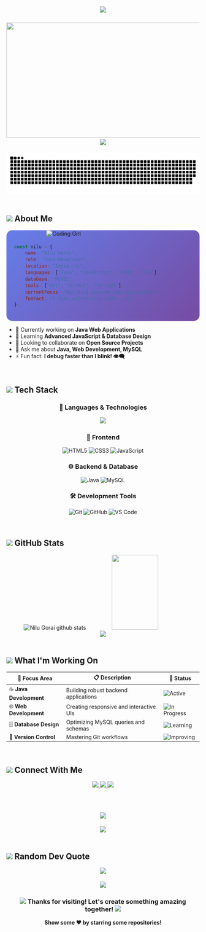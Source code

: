 <div align="center">
  <h1>
    <img src="https://readme-typing-svg.demolab.com?font=Fira+Code&weight=900&size=50&duration=2000&pause=1000&color=667EEA&background=00000000&center=true&vCenter=true&width=600&height=80&lines=Hi+%F0%9F%91%8B+I'm+NILU+GORAI;Java+Developer+%E2%98%95;Web+Enthusiast+%F0%9F%8C%90" />
  </h1>
  <img src="https://user-images.githubusercontent.com/74038190/213910845-af37a709-8995-40d6-be59-724526e3c3d7.gif" width="900" height="300"/>
</div>

<div align="center">
  <img src="https://readme-typing-svg.demolab.com?font=Orbitron&weight=900&size=30&duration=3000&pause=1000&color=667EEA&background=00000000&center=true&vCenter=true&multiline=true&width=600&height=100&lines=Welcome+to+my+Digital+Universe+%F0%9F%8C%8C;Transforming+Ideas+into+Code" />
</div>

<br/>

<!-- Animated Snake -->
<div align="center">
  <picture>
    <source media="(prefers-color-scheme: dark)" srcset="https://raw.githubusercontent.com/platane/platane/output/github-contribution-grid-snake-dark.svg">
    <source media="(prefers-color-scheme: light)" srcset="https://raw.githubusercontent.com/platane/platane/output/github-contribution-grid-snake.svg">
    <img alt="github contribution grid snake animation" src="https://raw.githubusercontent.com/platane/platane/output/github-contribution-grid-snake.svg">
  </picture>
</div>

<br/>

## <img src="https://media.giphy.com/media/hvRJCLFzcasrR4ia7z/giphy.gif" width="30"> About Me

<img align="right" alt="Coding Girl" width="400" src="https://media.giphy.com/media/L1R1tvI9svkIWwpVYr/giphy.gif">

<div style="background: linear-gradient(135deg, #667eea 0%, #764ba2 100%); border-radius: 15px; padding: 20px; margin: 10px 0;">

```javascript
const nilu = {
    name: "Nilu Gorai",
    role: "Java Developer",
    location: "India 🇮🇳",
    languages: ["Java", "JavaScript", "HTML", "CSS"],
    database: "MySQL",
    tools: ["Git", "GitHub", "VS Code"],
    currentFocus: "Building awesome web applications",
    funFact: "I turn coffee into code! ☕→💻"
};
```

</div>

- 🔭 Currently working on **Java Web Applications**
- 🌱 Learning **Advanced JavaScript & Database Design**
- 👯 Looking to collaborate on **Open Source Projects**
- 💬 Ask me about **Java, Web Development, MySQL**
- ⚡ Fun fact: **I debug faster than I blink! 👁️‍🗨️**

<br/>

## <img src="https://media.giphy.com/media/WUlplcMpOCEmTGBtBW/giphy.gif" width="30"> Tech Stack

<div align="center">

### 🚀 Languages & Technologies
<img src="https://skillicons.dev/icons?i=java,js,html,css,mysql,git,github,vscode&theme=dark" />

### 🎨 Frontend
![HTML5](https://img.shields.io/badge/HTML5-E34F26?style=for-the-badge&logo=html5&logoColor=white)
![CSS3](https://img.shields.io/badge/CSS3-1572B6?style=for-the-badge&logo=css3&logoColor=white)
![JavaScript](https://img.shields.io/badge/JavaScript-F7DF1E?style=for-the-badge&logo=javascript&logoColor=black)

### ⚙️ Backend & Database
![Java](https://img.shields.io/badge/Java-ED8B00?style=for-the-badge&logo=openjdk&logoColor=white)
![MySQL](https://img.shields.io/badge/MySQL-005C84?style=for-the-badge&logo=mysql&logoColor=white)

### 🛠️ Development Tools
![Git](https://img.shields.io/badge/Git-F05032?style=for-the-badge&logo=git&logoColor=white)
![GitHub](https://img.shields.io/badge/GitHub-100000?style=for-the-badge&logo=github&logoColor=white)
![VS Code](https://img.shields.io/badge/VS_Code-0078D4?style=for-the-badge&logo=visual%20studio%20code&logoColor=white)

</div>

<br/>

## <img src="https://media.giphy.com/media/iY8CRBdQXODJSCERIr/giphy.gif" width="30"> GitHub Stats

<div align="center">
  <img width="49%" height="195px" src="https://github-readme-stats.vercel.app/api?username=nilugorai&show_icons=true&count_private=true&hide_border=true&title_color=667eea&icon_color=667eea&text_color=c9d1d9&bg_color=0d1117" alt="Nilu Gorai github stats" /> 
  <img width="49%" height="195px" src="https://github-readme-streak-stats.herokuapp.com/?user=nilugorai&theme=radical&hide_border=true&background=0D1117&stroke=0000&ring=667eea&fire=667eea&currStreakLabel=white" />
</div>

<div align="center">
  <img src="https://github-readme-stats.vercel.app/api/top-langs/?username=nilugorai&layout=compact&hide_border=true&title_color=667eea&text_color=c9d1d9&bg_color=0d1117" />
</div>

<br/>

## <img src="https://media.giphy.com/media/LnQjpWaON8nhr21vNW/giphy.gif" width="30"> What I'm Working On

<div align="center">

| 🎯 Focus Area | 📋 Description | 🚀 Status |
|---------------|----------------|-----------|
| ☕ **Java Development** | Building robust backend applications | ![Active](https://img.shields.io/badge/Status-Active-success) |
| 🌐 **Web Development** | Creating responsive and interactive UIs | ![In Progress](https://img.shields.io/badge/Status-In%20Progress-yellow) |
| 🗄️ **Database Design** | Optimizing MySQL queries and schemas | ![Learning](https://img.shields.io/badge/Status-Learning-blue) |
| 🔧 **Version Control** | Mastering Git workflows | ![Improving](https://img.shields.io/badge/Status-Improving-orange) |

</div>

<br/>

## <img src="https://media.giphy.com/media/LnQjpWaON8nhr21vNW/giphy.gif" width="30"> Connect With Me

<div align="center">
  
<a href="https://linkedin.com/in/nilu-gorai" target="_blank">
<img src="https://img.shields.io/badge/LinkedIn-0077B5?style=for-the-badge&logo=linkedin&logoColor=white" />
</a>

<a href="https://instagram.com/nilu_gorai" target="_blank">
<img src="https://img.shields.io/badge/Instagram-E4405F?style=for-the-badge&logo=instagram&logoColor=white" />
</a>

<a href="mailto:nilu.gorai@example.com">
<img src="https://img.shields.io/badge/Email-D14836?style=for-the-badge&logo=gmail&logoColor=white" />
</a>

<br/><br/>

<img src="https://komarev.com/ghpvc/?username=nilugorai&style=for-the-badge&color=667eea&label=PROFILE+VIEWS" />

</div>

<br/>

<!-- Activity Graph -->
<div align="center">
  <img src="https://github-readme-activity-graph.vercel.app/graph?username=nilugorai&theme=react-dark&hide_border=true&area=true" />
</div>

<br/>

## <img src="https://media.giphy.com/media/ObNTw8Uzwy6KQ/giphy.gif" width="30"> Random Dev Quote
<div align="center">
  <img src="https://quotes-github-readme.vercel.app/api?type=horizontal&theme=radical" />
</div>

<br/>

<!-- Footer -->
<div align="center">
  <img src="https://capsule-render.vercel.app/api?type=waving&color=gradient&customColorList=6&height=100&section=footer&animation=twinkling" />
  
  ### <img src="https://media.giphy.com/media/hvRJCLFzcasrR4ia7z/giphy.gif" width="30"> Thanks for visiting! Let's create something amazing together! <img src="https://media.giphy.com/media/hvRJCLFzcasrR4ia7z/giphy.gif" width="30">
  
  **Show some ❤️ by starring some repositories!**
</div>
